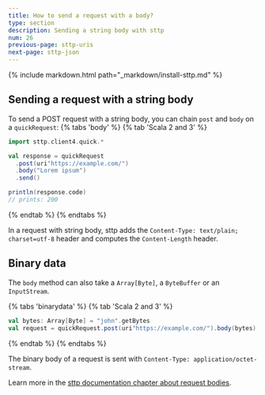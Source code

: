 ```yaml
---
title: How to send a request with a body?
type: section
description: Sending a string body with sttp
num: 26
previous-page: sttp-uris
next-page: sttp-json
---
```


{% include markdown.html path="_markdown/install-sttp.md" %}

## Sending a request with a string body

To send a POST request with a string body, you can chain `post` and `body` on a `quickRequest`:
{% tabs 'body' %}
{% tab 'Scala 2 and 3' %}
```scala
import sttp.client4.quick.*

val response = quickRequest
  .post(uri"https://example.com/")
  .body("Lorem ipsum")
  .send()

println(response.code)
// prints: 200
```
{% endtab %}
{% endtabs %}

In a request with string body, sttp adds the `Content-Type: text/plain; charset=utf-8` header and computes the `Content-Length` header.

## Binary data

The `body` method can also take a `Array[Byte]`, a `ByteBuffer` or an `InputStream`.

{% tabs 'binarydata' %}
{% tab 'Scala 2 and 3' %}
```scala
val bytes: Array[Byte] = "john".getBytes
val request = quickRequest.post(uri"https://example.com/").body(bytes)
```
{% endtab %}
{% endtabs %}

The binary body of a request is sent with `Content-Type: application/octet-stream`.

Learn more in the [sttp documentation chapter about request bodies](https://sttp.softwaremill.com/en/latest/requests/body.html).
